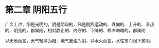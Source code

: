 # 第二章 阴阳五行

广义上讲，阳是光明的，阴是阴暗的，凡是剧烈运动的、外向的、上升的、温热的、明亮的，都属阳，相对静止的、内守的、下降的、寒冷晦暗的，都属阴

以天地而言，天气轻清为阳，地气重浊为阴，以水火而言，水性寒而润下属阴，
